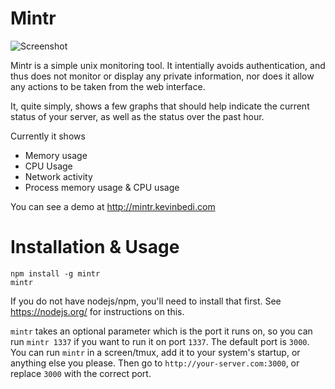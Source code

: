 # Mintr

![Screenshot](http://i.imgur.com/7gYEhQ3.png)

Mintr is a simple unix monitoring tool.  It intentially avoids authentication, and thus does not monitor or display any private information, nor does it allow any actions to be taken from the web interface.

It, quite simply, shows a few graphs that should help indicate the current status of your server, as well as the status over the past hour.

Currently it shows

* Memory usage
* CPU Usage
* Network activity
* Process memory usage & CPU usage

You can see a demo at http://mintr.kevinbedi.com

# Installation & Usage

```
npm install -g mintr
mintr
```

If you do not have nodejs/npm, you'll need to install that first.  See https://nodejs.org/ for instructions on this.

`mintr` takes an optional parameter which is the port it runs on, so you can run `mintr 1337` if you want to run it on port `1337`.  The default port is `3000`.
You can run `mintr` in a screen/tmux, add it to your system's startup, or anything else you please.
Then go to `http://your-server.com:3000`, or replace `3000` with the correct port.
